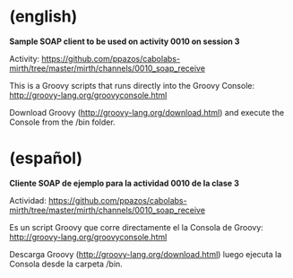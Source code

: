 # (english)

**Sample SOAP client to be used on activity 0010 on session 3**

Activity: https://github.com/ppazos/cabolabs-mirth/tree/master/mirth/channels/0010_soap_receive

This is a Groovy scripts that runs directly into the Groovy Console: http://groovy-lang.org/groovyconsole.html

Download Groovy (http://groovy-lang.org/download.html) and execute the Console from the /bin folder.


# (español)

**Cliente SOAP de ejemplo para la actividad 0010 de la clase 3**

Actividad: https://github.com/ppazos/cabolabs-mirth/tree/master/mirth/channels/0010_soap_receive

Es un script Groovy que corre directamente el la Consola de Groovy: http://groovy-lang.org/groovyconsole.html

Descarga Groovy (http://groovy-lang.org/download.html) luego ejecuta la Consola desde la carpeta /bin.
